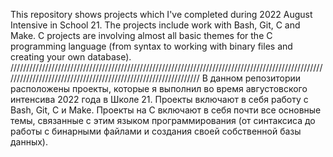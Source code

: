 This repository shows projects which I've completed during 2022 August Intensive in School 21. The projects include work with Bash, Git, C and Make.
C projects are involving almost all basic themes for the C programming language (from syntax to working with binary files and creating your own database).
///////////////////////////////////////////////////////////////////////////////////////////////////////////////////////////////////////////////////////////////
В данном репозитории расположены проекты, которые я выполнил во время августовского интенсива 2022 года в Школе 21. Проекты включают в себя работу с Bash, Git, C и Make.
Проекты на C включают в себя почти все основные темы, связанные с этим языком программирования (от синтаксиса до работы с бинарными файлами и создания своей
собственной базы данных).
